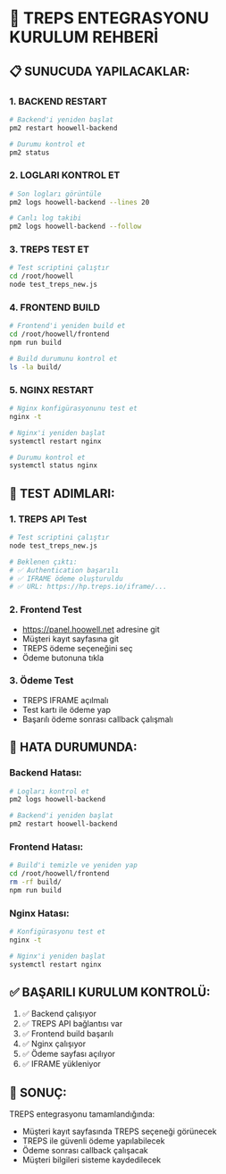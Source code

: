 # 🏦 TREPS ENTEGRASYONU KURULUM REHBERİ

## 📋 **SUNUCUDA YAPILACAKLAR:**

### **1. BACKEND RESTART**
```bash
# Backend'i yeniden başlat
pm2 restart hoowell-backend

# Durumu kontrol et
pm2 status
```

### **2. LOGLARI KONTROL ET**
```bash
# Son logları görüntüle
pm2 logs hoowell-backend --lines 20

# Canlı log takibi
pm2 logs hoowell-backend --follow
```

### **3. TREPS TEST ET**
```bash
# Test scriptini çalıştır
cd /root/hoowell
node test_treps_new.js
```

### **4. FRONTEND BUILD**
```bash
# Frontend'i yeniden build et
cd /root/hoowell/frontend
npm run build

# Build durumunu kontrol et
ls -la build/
```

### **5. NGINX RESTART**
```bash
# Nginx konfigürasyonunu test et
nginx -t

# Nginx'i yeniden başlat
systemctl restart nginx

# Durumu kontrol et
systemctl status nginx
```

## 🧪 **TEST ADIMLARI:**

### **1. TREPS API Test**
```bash
# Test scriptini çalıştır
node test_treps_new.js

# Beklenen çıktı:
# ✅ Authentication başarılı
# ✅ IFRAME ödeme oluşturuldu
# ✅ URL: https://hp.treps.io/iframe/...
```

### **2. Frontend Test**
- https://panel.hoowell.net adresine git
- Müşteri kayıt sayfasına git
- TREPS ödeme seçeneğini seç
- Ödeme butonuna tıkla

### **3. Ödeme Test**
- TREPS IFRAME açılmalı
- Test kartı ile ödeme yap
- Başarılı ödeme sonrası callback çalışmalı

## 🔧 **HATA DURUMUNDA:**

### **Backend Hatası:**
```bash
# Logları kontrol et
pm2 logs hoowell-backend

# Backend'i yeniden başlat
pm2 restart hoowell-backend
```

### **Frontend Hatası:**
```bash
# Build'i temizle ve yeniden yap
cd /root/hoowell/frontend
rm -rf build/
npm run build
```

### **Nginx Hatası:**
```bash
# Konfigürasyonu test et
nginx -t

# Nginx'i yeniden başlat
systemctl restart nginx
```

## ✅ **BAŞARILI KURULUM KONTROLÜ:**

1. ✅ Backend çalışıyor
2. ✅ TREPS API bağlantısı var
3. ✅ Frontend build başarılı
4. ✅ Nginx çalışıyor
5. ✅ Ödeme sayfası açılıyor
6. ✅ IFRAME yükleniyor

## 🎯 **SONUÇ:**

TREPS entegrasyonu tamamlandığında:
- Müşteri kayıt sayfasında TREPS seçeneği görünecek
- TREPS ile güvenli ödeme yapılabilecek
- Ödeme sonrası callback çalışacak
- Müşteri bilgileri sisteme kaydedilecek

